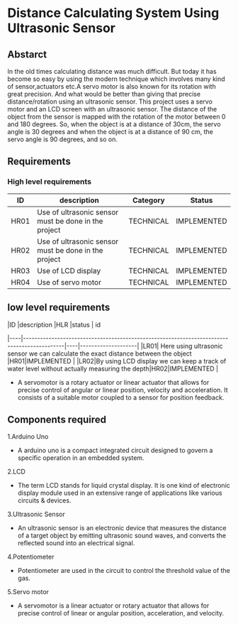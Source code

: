 # Distance Calculating System Using Ultrasonic Sensor


## Abstarct
In the old times calculating distance was much difficult. But today it has become so easy by using the modern technique which involves many kind of sensor,actuators etc.A servo motor is also known for its rotation with great precision. And what would be better than giving that precise distance/rotation using an ultrasonic sensor. This project uses a servo motor and an LCD screen with an ultrasonic sensor. The distance of the object from the sensor is mapped with the rotation of the motor between 0 and 180 degrees. So, when the object is at a distance of 30cm, the servo angle is 30 degrees and when the object is at a distance of 90 cm, the servo angle is 90 degrees, and so on.


## Requirements

### High level requirements

|ID  |                                         description |Category |Status     |
|----|---------------------------------------------------- |---------|-----------|
|HR01|Use of ultrasonic sensor must be done in the project |TECHNICAL|IMPLEMENTED|
|HR02| Use of ultrasonic sensor must be done in the project|TECHNICAL|IMPLEMENTED|
|HR03|Use of LCD display                                   |TECHNICAL|IMPLEMENTED|
|HR04|Use of servo motor                                   |TECHNICAL|IMPLEMENTED|


## low level requirements
|ID  |description                                                                                 |HLR |status              | 
                                                                                                   id                     

|----|--------------------------------------------------------------------------------------------|----|--------------------|
|LR01| Here using ultrasonic sensor we can calculate the exact distance between the object        |HR01|IMPLEMENTED         |
|LR02|By using LCD display we can keep a track of water level without actually measuring the depth|HR02|IMPLEMENTED         |
* A servomotor is a rotary actuator or linear actuator that allows for precise control of angular or linear position, velocity and acceleration. It consists of a suitable motor coupled to a sensor for position feedback.


## Components required
1.Arduino Uno
* A arduino uno is a compact integrated circuit designed to govern a specific operation in an embedded system.

2.LCD
* The term LCD stands for liquid crystal display. It is one kind of electronic display module used in an extensive range of applications like various circuits & devices.

3.Ultrasonic Sensor 
* An ultrasonic sensor is an electronic device that measures the distance of a target object by emitting ultrasonic sound waves, and converts the reflected sound into an electrical signal.

4.Potentiometer
* Potentiometer are used in the circuit to control the threshold value of the gas.

5.Servo motor
* A servomotor is a linear actuator or rotary actuator that allows for precise control of linear or angular position, acceleration, and velocity.

